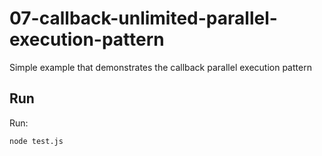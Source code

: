 # 07-callback-unlimited-parallel-execution-pattern

Simple example that demonstrates the callback parallel execution pattern

## Run

Run:

```bash
node test.js
```
